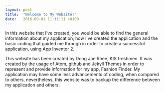 ```yaml
---
layout: post
title:  "Welcome to My Website!"
date:   2016-09-01 11:11:11 +0100
---
```

In this website that i've created, you would be able to find the general information about my application; how i've created the application and the basic coding that guided me through in order to create a successful application, using App Inventor 2.

This website has been created by Dong Jae Rhee, KIS freshmen. It was created by the usage of Atom, github and Jekyll Themes in order to represent and provide information for my app, Fashion Finder. My application may have some less advancements of coding, when compared to others, nevertheless, this website was to backup the difference between my application and others.
